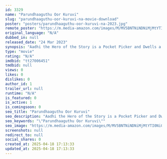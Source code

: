 ```yaml
---
id: 3329
name: "Parundhaaguthu Oor Kuruvi"
slug: "parundhaaguthu-oor-kuruvi-na-movie-download"
poster: "posters/parundhaaguthu-oor-kuruvi-na-2023.jpg"
remote_poster: "https://m.media-amazon.com/images/M/MV5BNTNiNDNiMjMtYTI0Ni00MjUyLTg5ZTctYmJiZGY1ZmFiNjhjXkEyXkFqcGdeQXVyMTA4MzQ4NzMw._V1_SX300.jpg"
original_language: "N/A"
dubbed_in: null
released_date: "24 Mar 2023"
synopsis: "Aadhi the Hero of the Story is a Pocket Picker and Dwells a Life in a Rural village. In the Course of Guding a Police Officer in the Forest, He Accidentally comes Across a Stranger Called Maran. He Notices Maran Lifes Is in Danger."
type: "movie"
rating: "N/A"
imdbid: "tt27006451"
tmdbid: null
views: 0
likes: 0
dislikes: 0
author_id: 1
trailer_url: null
runtime: "N/A"
is_featured: 0
is_active: 1
is_comingsoon: 0
seo_title: "Parundhaaguthu Oor Kuruvi"
seo_description: "Aadhi the Hero of the Story is a Pocket Picker and Dwells a Life in a Rural village. In the Course of Guding a Police Officer in the Forest, He Accidentally comes Across a Stranger Called Maran. He Notices Maran Lifes Is in Danger."
seo_keywords: "\"Parundhaaguthu Oor Kuruvi\""
seo_image: "https://m.media-amazon.com/images/M/MV5BNTNiNDNiMjMtYTI0Ni00MjUyLTg5ZTctYmJiZGY1ZmFiNjhjXkEyXkFqcGdeQXVyMTA4MzQ4NzMw._V1_SX300.jpg"
screenshots: null
redirect_to: null
social_shares: 0
created_at: 2025-04-18 17:13:33
updated_at: 2025-04-18 17:13:33
---
```


